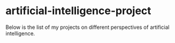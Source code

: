 # artificial-intelligence-project
Below is the list of my projects on different perspectives of artificial intelligence.
